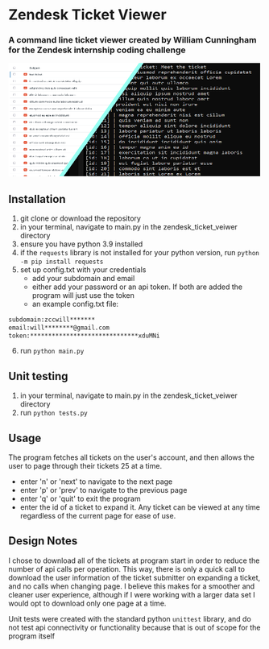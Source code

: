 # Zendesk Ticket Viewer
### A command line ticket viewer created by William Cunningham for the Zendesk internship coding challenge
!["splash image"](splash.png)
## Installation
1. git clone or download the repository
2. in your terminal, navigate to main.py in the zendesk_ticket_veiwer directory
3. ensure you have python 3.9 installed
4. if the `requests` library is not installed for your python version, run `python -m pip install requests`
5. set up config.txt with your credentials
    * add your subdomain and email
    * either add your password or an api token. If both are added the program will just use the token
    * an example config.txt file:
```
subdomain:zccwill*******
email:will********@gmail.com
token:******************************xduMNi
```
6. run `python main.py`


## Unit testing
1. in your terminal, navigate to main.py in the zendesk_ticket_veiwer directory
2. run `python tests.py`


## Usage
The program fetches all tickets on the user's account, and then allows the user to page through their tickets 25 at a time.
   - enter 'n' or 'next' to navigate to the next page
   - enter 'p' or 'prev' to navigate to the previous page
   - enter 'q' or 'quit' to exit the program
   - enter the id of a ticket to expand it. Any ticket can be viewed at any time regardless of the current page for ease of use.
      
      
## Design Notes
I chose to download all of the tickets at program start in order to reduce the number of api calls per operation. This way, there is only a quick call to download the user information of the ticket submitter on expanding a ticket, and no calls when changing page. I believe this makes for a smoother and cleaner user experience, although if I were working with a larger data set I would opt to download only one page at a time.

Unit tests were created with the standard python `unittest` library, and do not test api connectivity or functionality because that is out of scope for the program itself
